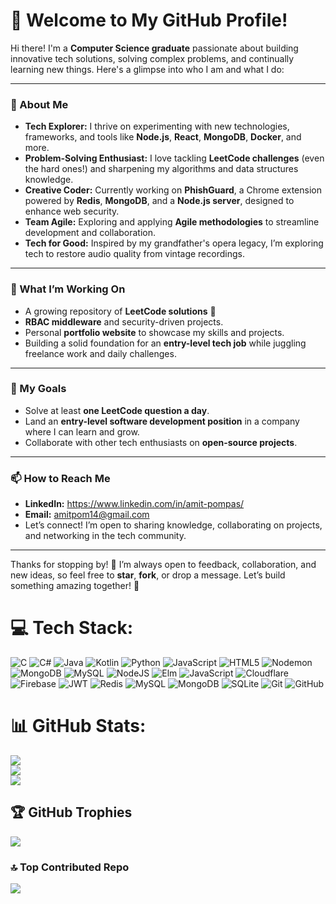 # 👋 Welcome to My GitHub Profile!

Hi there! I'm a **Computer Science graduate** passionate about building innovative tech solutions, solving complex problems, and continually learning new things. Here's a glimpse into who I am and what I do:

---

### 🚀 About Me  
- **Tech Explorer:** I thrive on experimenting with new technologies, frameworks, and tools like **Node.js**, **React**, **MongoDB**, **Docker**, and more.  
- **Problem-Solving Enthusiast:** I love tackling **LeetCode challenges** (even the hard ones!) and sharpening my algorithms and data structures knowledge.  
- **Creative Coder:** Currently working on **PhishGuard**, a Chrome extension powered by **Redis**, **MongoDB**, and a **Node.js server**, designed to enhance web security.  
- **Team Agile:** Exploring and applying **Agile methodologies** to streamline development and collaboration.  
- **Tech for Good:** Inspired by my grandfather's opera legacy, I’m exploring tech to restore audio quality from vintage recordings.

---

### 🧩 What I’m Working On  
- A growing repository of **LeetCode solutions** 🧠  
- **RBAC middleware** and security-driven projects.  
- Personal **portfolio website** to showcase my skills and projects.  
- Building a solid foundation for an **entry-level tech job** while juggling freelance work and daily challenges.  

---

### 🎯 My Goals  
- Solve at least **one LeetCode question a day**.  
- Land an **entry-level software development position** in a company where I can learn and grow.  
- Collaborate with other tech enthusiasts on **open-source projects**.  

---

### 📫 How to Reach Me  
- **LinkedIn:** https://www.linkedin.com/in/amit-pompas/
- **Email:** amitpom14@gmail.com
- Let’s connect! I’m open to sharing knowledge, collaborating on projects, and networking in the tech community.  

---


Thanks for stopping by! 🎉 I’m always open to feedback, collaboration, and new ideas, so feel free to **star**, **fork**, or drop a message. Let’s build something amazing together! 🚀  


# 💻 Tech Stack:
![C](https://img.shields.io/badge/c-%2300599C.svg?style=for-the-badge&logo=c&logoColor=white) ![C#](https://img.shields.io/badge/c%23-%23239120.svg?style=for-the-badge&logo=csharp&logoColor=white) ![Java](https://img.shields.io/badge/java-%23ED8B00.svg?style=for-the-badge&logo=openjdk&logoColor=white) ![Kotlin](https://img.shields.io/badge/kotlin-%237F52FF.svg?style=for-the-badge&logo=kotlin&logoColor=white) ![Python](https://img.shields.io/badge/python-3670A0?style=for-the-badge&logo=python&logoColor=ffdd54) ![JavaScript](https://img.shields.io/badge/javascript-%23323330.svg?style=for-the-badge&logo=javascript&logoColor=%23F7DF1E) ![HTML5](https://img.shields.io/badge/html5-%23E34F26.svg?style=for-the-badge&logo=html5&logoColor=white) ![Nodemon](https://img.shields.io/badge/NODEMON-%23323330.svg?style=for-the-badge&logo=nodemon&logoColor=%BBDEAD) ![MongoDB](https://img.shields.io/badge/MongoDB-%234ea94b.svg?style=for-the-badge&logo=mongodb&logoColor=white) ![MySQL](https://img.shields.io/badge/mysql-4479A1.svg?style=for-the-badge&logo=mysql&logoColor=white) ![NodeJS](https://img.shields.io/badge/node.js-6DA55F?style=for-the-badge&logo=node.js&logoColor=white) ![Elm](https://img.shields.io/badge/Elm-60B5CC?style=for-the-badge&logo=elm&logoColor=white) ![JavaScript](https://img.shields.io/badge/javascript-%23323330.svg?style=for-the-badge&logo=javascript&logoColor=%23F7DF1E) ![Cloudflare](https://img.shields.io/badge/Cloudflare-F38020?style=for-the-badge&logo=Cloudflare&logoColor=white) ![Firebase](https://img.shields.io/badge/firebase-%23039BE5.svg?style=for-the-badge&logo=firebase) ![JWT](https://img.shields.io/badge/JWT-black?style=for-the-badge&logo=JSON%20web%20tokens) ![Redis](https://img.shields.io/badge/redis-%23DD0031.svg?style=for-the-badge&logo=redis&logoColor=white) ![MySQL](https://img.shields.io/badge/mysql-4479A1.svg?style=for-the-badge&logo=mysql&logoColor=white) ![MongoDB](https://img.shields.io/badge/MongoDB-%234ea94b.svg?style=for-the-badge&logo=mongodb&logoColor=white) ![SQLite](https://img.shields.io/badge/sqlite-%2307405e.svg?style=for-the-badge&logo=sqlite&logoColor=white) ![Git](https://img.shields.io/badge/git-%23F05033.svg?style=for-the-badge&logo=git&logoColor=white) ![GitHub](https://img.shields.io/badge/github-%23121011.svg?style=for-the-badge&logo=github&logoColor=white)
# 📊 GitHub Stats:
![](https://github-readme-stats.vercel.app/api?username=AmidelEst&theme=radical&hide_border=false&include_all_commits=false&count_private=false)<br/>
![](https://github-readme-streak-stats.herokuapp.com/?user=AmidelEst&theme=radical&hide_border=false)<br/>
![](https://github-readme-stats.vercel.app/api/top-langs/?username=AmidelEst&theme=radical&hide_border=false&include_all_commits=false&count_private=false&layout=compact)

## 🏆 GitHub Trophies
![](https://github-profile-trophy.vercel.app/?username=AmidelEst&theme=tokyonight&no-frame=false&no-bg=false&margin-w=4)

### 🔝 Top Contributed Repo
![](https://github-contributor-stats.vercel.app/api?username=AmidelEst&limit=5&theme=dark&combine_all_yearly_contributions=true)

<!-- Proudly created with GPRM ( https://gprm.itsvg.in ) -->